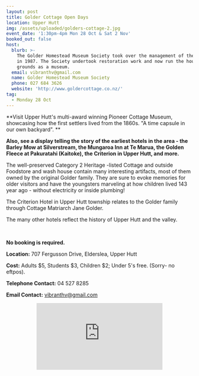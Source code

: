```yaml
---
layout: post
title: Golder Cottage Open Days
location: Upper Hutt
img: /assets/uploaded/golders-cottage-2.jpg
event_date: '1:30pm-4pm Mon 28 Oct & Sat 2 Nov'
booked_out: false
host:
  blurb: >-
    The Golder Homestead Museum Society took over the management of the property
    in 1987. The Society undertook restoration work and now run the house and
    grounds as a museum.
  email: vibranthv@gmail.com
  name: Golder Homestead Museum Society
  phone: 027 684 3626
  website: 'http://www.goldercottage.co.nz/'
tag:
  - Monday 28 Oct
---
```

**Visit Upper Hutt's multi-award winning Pioneer Cottage Museum, showcasing how the first settlers lived from the 1860s. "A time capsule in our own backyard".**

**Also, see a display telling the story of the earliest hotels in the area - the Barley Mow at Silverstream, the Mungaroa Inn at Te Marua, the Golden Fleece at Pakuratahi (Kaitoke), the Criterion in Upper Hutt, and more.**

The well-preserved Category 2 Heritage -listed Cottage and outside Foodstore and wash house contain many interesting artifacts, most of them owned by the original Golder family. They are sure to evoke memories for older visitors and have the youngsters marveling at how children lived 143 year ago - without electricity or inside plumbing!

The Criterion Hotel in Upper Hutt township relates to the Golder family through Cottage Matriarch Jane Golder.

The many other hotels reflect the history of Upper Hutt and the valley. 

<br> 

**No booking is required.**

**Location:** 707 Fergusson Drive, Elderslea, Upper Hutt 

**Cost:** Adults $5, Students $3, Children $2; Under 5's free. (Sorry- no eftpos).

**Telephone Contact:** 04 527 8285

**Email Contact:** vibranthv@gmail.com

<center><iframe src="https://www.facebook.com/plugins/page.php?href=https%3A%2F%2Fwww.facebook.com%2FGolders-Cottage-172738402909074%2F&tabs=header&width=340&height=180&small_header=false&adapt_container_width=true&hide_cover=false&show_facepile=true&appId" width="340" height="180" style="border:none;overflow:hidden" scrolling="no" frameborder="0" allowTransparency="true" allow="encrypted-media"></iframe></center>
